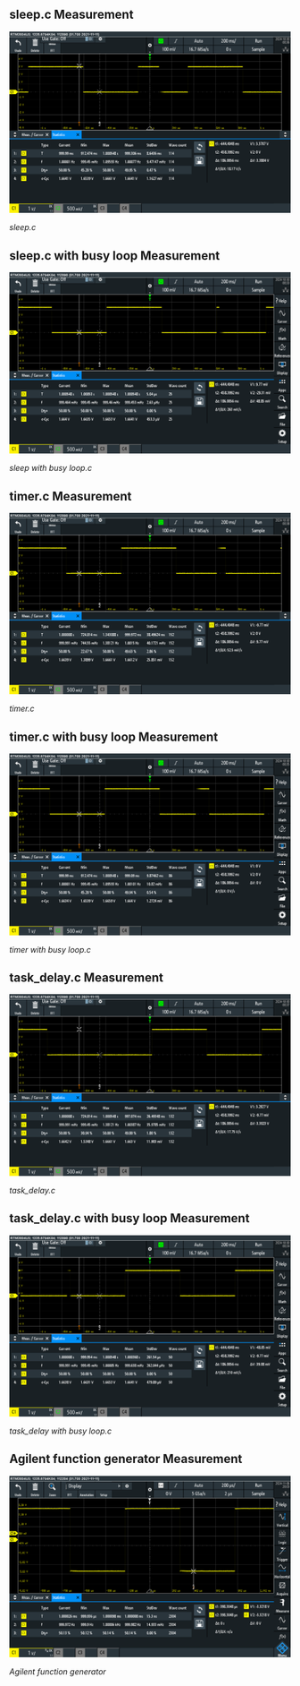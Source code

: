 ## sleep.c Measurement

<img src="pictures/sleep.PNG">

*sleep.c*

## sleep.c  with busy loop Measurement

<img src="pictures/sleep_wbusyloop.PNG">

*sleep with busy loop.c*

## timer.c Measurement

<img src="pictures/timer.PNG">

*timer.c*

## timer.c  with busy loop Measurement

<img src="pictures/timerwbusyloop.PNG">

*timer with busy loop.c*

## task_delay.c Measurement

<img src="pictures/task_delay.PNG">

*task_delay.c*

## task_delay.c  with busy loop Measurement

<img src="pictures/task_delaywbusyloop.PNG">

*task_delay with busy loop.c*

## Agilent function generator Measurement

<img src="pictures/Agilent function generator.PNG">

*Agilent function generator*